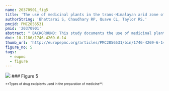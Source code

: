 ```yaml
---
name: 20370901_fig5
title: 'The use of medicinal plants in the trans-Himalayan arid zone of Mustang district, Nepal.'
authorString: 'Bhattarai S, Chaudhary RP, Quave CL, Taylor RS.'
pmcid: PMC2856531
pmid: '20370901'
abstract: " BACKGROUND: This study documents the use of medicinal plants from the Mustang district of the north-central part of Nepal. Traditional botanical medicine is the primary mode of healthcare for most of the population of this district and traditional Tibetan doctors (Amchi) serve as the local medical experts. METHODS: Field research was conducted in 27 communities of the Mustang district in Nepal from 2005-2007. We sampled 202 interviewees, using random and snowball sampling techniques. After obtaining prior informed consent, we collected data through semi-structured interviews and participant-observation techniques. Voucher specimens of all cited botanic species were deposited at TUCH in Nepal. RESULTS: We recorded the traditional uses of 121 medicinal plant species, belonging to 49 vascular plant and 2 fungal families encompassing 92 genera. These 121 species are employed to treat a total of 116 ailments. We present data on 58 plant species previously unknown for their medicinal uses in the Mustang district. Of the medicinal plants reported, the most common growth form was herbs (73%) followed by shrubs, trees, and climbers. We document that several parts of individual plant species are used as medicine. Plant parts were generally prepared using hot or cold water as the 'solvent', but occasionally remedies were prepared with milk, honey, jaggery, ghee and oil. Amchis recommended different types of medicine including paste, powder, decoction, tablet, pills, infusion, and others through oral, topical, nasal and others routes of administration. CONCLUSIONS: The traditional pharmacopoeia of the Mustang district incorporates a myriad of diverse botanical flora. Traditional knowledge of the remedies is passed down through oral traditions and dedicated apprenticeships under the tutelage of senior Amchi. Although medicinal plants still play a pivotal role in the primary healthcare of the local people of Mustang, efforts to ensure the conservation and sustainable use of medicinal species are necessary."
doi: 10.1186/1746-4269-6-14
thumb_url: 'http://europepmc.org/articles/PMC2856531/bin/1746-4269-6-14-5.gif'
figure_no: 5
tags:
  - eupmc
  - figure
---
```

<img src='http://europepmc.org/articles/PMC2856531/bin/1746-4269-6-14-5.jpg' style='max-height: 300px'>
### Figure 5
<p style='font-size: 10px;'>**Types of drug excipients used in the preparation of medicine**.</p>